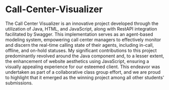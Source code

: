 # Call-Center-Visualizer
The Call Center Visualizer is an innovative project developed through the utilization of Java, HTML, and JavaScript, along with RestAPI integration facilitated by Swagger. This implementation serves as an agent-based modeling system, empowering call center managers to effectively monitor and discern the real-time calling state of their agents, including in-call, offline, and on-hold statuses. My significant contributions to this project predominantly revolved around the Java component and, to a lesser extent, the enhancement of website aesthetics using JavaScript, ensuring a visually appealing experience for our esteemed client. This endeavor was undertaken as part of a collaborative class group effort, and we are proud to highlight that it emerged as the winning project among all other students' submissions.
